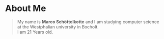 # **About Me**

>My name is __Marco Schöttelkotte__ and I am studying computer science at the Westphalian university in Bocholt.\
>I am 21 Years old.
